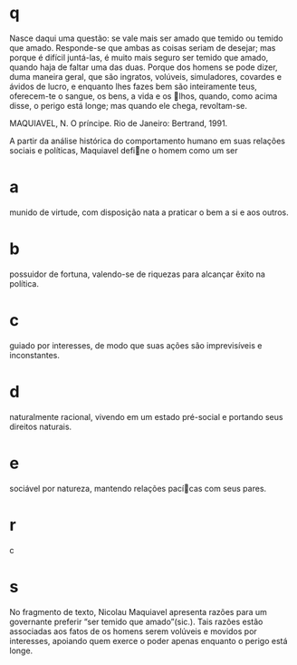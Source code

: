 # q
Nasce daqui uma questão: se vale mais ser amado que temido ou temido que amado. Responde-se que ambas as coisas seriam de desejar; mas porque é difícil juntá-las, é muito mais seguro ser temido que amado, quando haja de faltar uma das duas. Porque dos homens se pode dizer, duma maneira geral, que são ingratos, volúveis, simuladores, covardes e ávidos de lucro, e enquanto lhes fazes bem são inteiramente teus, oferecem-te o sangue, os bens, a vida e os lhos, quando, como acima disse, o perigo está longe; mas quando ele chega, revoltam-se.

MAQUIAVEL, N. O príncipe. Rio de Janeiro: Bertrand, 1991.

A partir da análise histórica do comportamento humano em suas relações sociais e políticas, Maquiavel define o homem como um ser

# a
munido de virtude, com disposição nata a praticar o bem a si e aos outros.

# b
possuidor de fortuna, valendo-se de riquezas para alcançar êxito na política.

# c
guiado por interesses, de modo que suas ações são imprevisíveis e inconstantes.

# d
naturalmente racional, vivendo em um estado pré-social e portando seus direitos naturais.

# e
sociável por natureza, mantendo relações pacícas com seus pares.

# r
c

# s
No fragmento de texto, Nicolau Maquiavel apresenta razões para um governante preferir “ser temido que amado”(sic.). Tais razões estão associadas aos fatos de os homens serem volúveis e movidos por interesses, apoiando quem exerce o poder apenas enquanto o perigo está longe.
